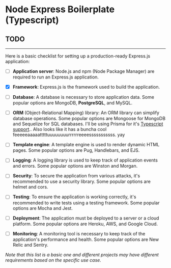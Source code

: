 # Node Express Boilerplate (Typescript)

## TODO

---

Here is a basic checklist for setting up a production-ready Express.js application:

- [ ] **Application server**: Node.js and npm (Node Package Manager) are required to run an Express.js application.

- [x] **Framework**: Express.js is the framework used to build the application.

- [ ] **Database**: A database is necessary to store application data. Some popular options are MongoDB, **PostgreSQL**, and MySQL.

- [ ] **ORM** (Object-Relational Mapping) library: An ORM library can simplify database operations. Some popular options are Mongoose for MongoDB and Sequelize for SQL databases. I'll be using Prisma for it's [Typescript support](https://www.prisma.io/docs/concepts/more/comparisons/prisma-and-typeorm#type-safety).. Also looks like it has a buncha cool feeeeeaaaaatttttuuuuuuuurrrrrreeeesssssssssss. yay

- [ ] **Template engine**: A template engine is used to render dynamic HTML pages. Some popular options are Pug, Handlebars, and EJS.

- [ ] **Logging**: A logging library is used to keep track of application events and errors. Some popular options are Winston and Morgan.

- [ ] **Security**: To secure the application from various attacks, it's recommended to use a security library. Some popular options are helmet and cors.

- [ ] **Testing**: To ensure the application is working correctly, it's recommended to write tests using a testing framework. Some popular options are Mocha and Jest.

- [ ] **Deployment**: The application must be deployed to a server or a cloud platform. Some popular options are Heroku, AWS, and Google Cloud.

- [ ] **Monitoring**: A monitoring tool is necessary to keep track of the application's performance and health. Some popular options are New Relic and Sentry.

_Note that this list is a basic one and different projects may have different requirements based on the specific use case._
